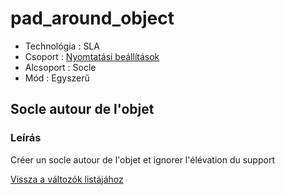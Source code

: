 # pad\_around\_object

* Technológia : SLA
* Csoport : [Nyomtatási beállítások](../sla_printer/sla_parameters.md)
* Alcsoport : Socle
* Mód : Egyszerű

## Socle autour de l'objet

### Leírás

Créer un socle autour de l'objet et ignorer l'élévation du support

[Vissza a változók listájához](../../variable_list)

